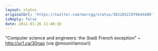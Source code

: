 ```yaml
---
layout: status
originalUrl: 'https://twitter.com/marcgg/status/30228522970644480'
isReply: false
date: 2011-01-26 11:40:16
---
```


"Computer science and engineers: the (bad) French exception" ~ http://ur1.ca/30nao (via @mounirlamouri)
